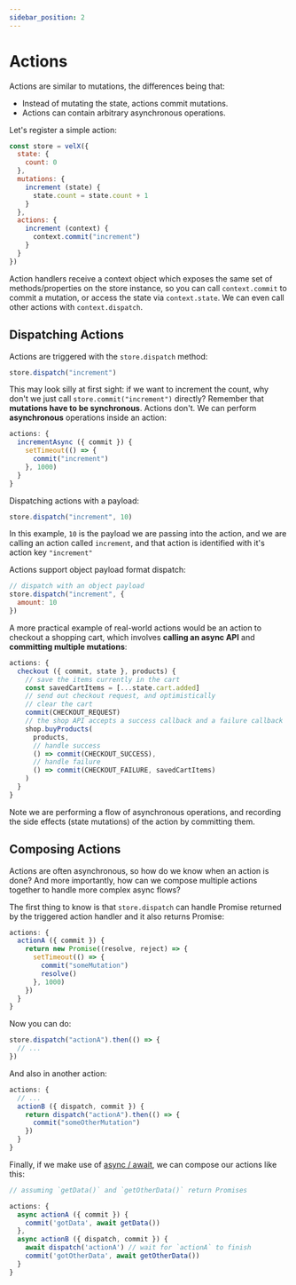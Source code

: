 ```yaml
---
sidebar_position: 2
---
```


# Actions

Actions are similar to mutations, the differences being that:

- Instead of mutating the state, actions commit mutations.
- Actions can contain arbitrary asynchronous operations.

Let's register a simple action:

``` js
const store = velX({
  state: {
    count: 0
  },
  mutations: {
    increment (state) {
      state.count = state.count + 1
    }
  },
  actions: {
    increment (context) {
      context.commit("increment")
    }
  }
})
```

Action handlers receive a context object which exposes the same set of methods/properties on the store instance, so you can call `context.commit` to commit a mutation, or access the state via `context.state`. We can even call other actions with `context.dispatch`. 

## Dispatching Actions

Actions are triggered with the `store.dispatch` method:

``` js
store.dispatch("increment")
```

This may look silly at first sight: if we want to increment the count, why don't we just call `store.commit("increment")` directly? Remember that **mutations have to be synchronous**. Actions don't. We can perform **asynchronous** operations inside an action:

``` js
actions: {
  incrementAsync ({ commit }) {
    setTimeout(() => {
      commit("increment")
    }, 1000)
  }
}
```

Dispatching actions with a payload:
``` js
store.dispatch("increment", 10)
```
In this example, `10` is the payload we are passing into the action, and we are calling an action called `increment`, and that action is identified with it's action key `"increment"`


Actions support object payload format dispatch:

``` js
// dispatch with an object payload
store.dispatch("increment", {
  amount: 10
})
```

A more practical example of real-world actions would be an action to checkout a shopping cart, which involves **calling an async API** and **committing multiple mutations**:

``` js
actions: {
  checkout ({ commit, state }, products) {
    // save the items currently in the cart
    const savedCartItems = [...state.cart.added]
    // send out checkout request, and optimistically
    // clear the cart
    commit(CHECKOUT_REQUEST)
    // the shop API accepts a success callback and a failure callback
    shop.buyProducts(
      products,
      // handle success
      () => commit(CHECKOUT_SUCCESS),
      // handle failure
      () => commit(CHECKOUT_FAILURE, savedCartItems)
    )
  }
}
```

Note we are performing a flow of asynchronous operations, and recording the side effects (state mutations) of the action by committing them.

## Composing Actions

Actions are often asynchronous, so how do we know when an action is done? And more importantly, how can we compose multiple actions together to handle more complex async flows?

The first thing to know is that `store.dispatch` can handle Promise returned by the triggered action handler and it also returns Promise:

``` js
actions: {
  actionA ({ commit }) {
    return new Promise((resolve, reject) => {
      setTimeout(() => {
        commit("someMutation")
        resolve()
      }, 1000)
    })
  }
}
```

Now you can do:

``` js
store.dispatch("actionA").then(() => {
  // ...
})
```

And also in another action:

``` js
actions: {
  // ...
  actionB ({ dispatch, commit }) {
    return dispatch("actionA").then(() => {
      commit("someOtherMutation")
    })
  }
}
```

Finally, if we make use of [async / await](https://tc39.github.io/ecmascript-asyncawait/), we can compose our actions like this:

``` js
// assuming `getData()` and `getOtherData()` return Promises

actions: {
  async actionA ({ commit }) {
    commit('gotData', await getData())
  },
  async actionB ({ dispatch, commit }) {
    await dispatch('actionA') // wait for `actionA` to finish
    commit('gotOtherData', await getOtherData())
  }
}
```

